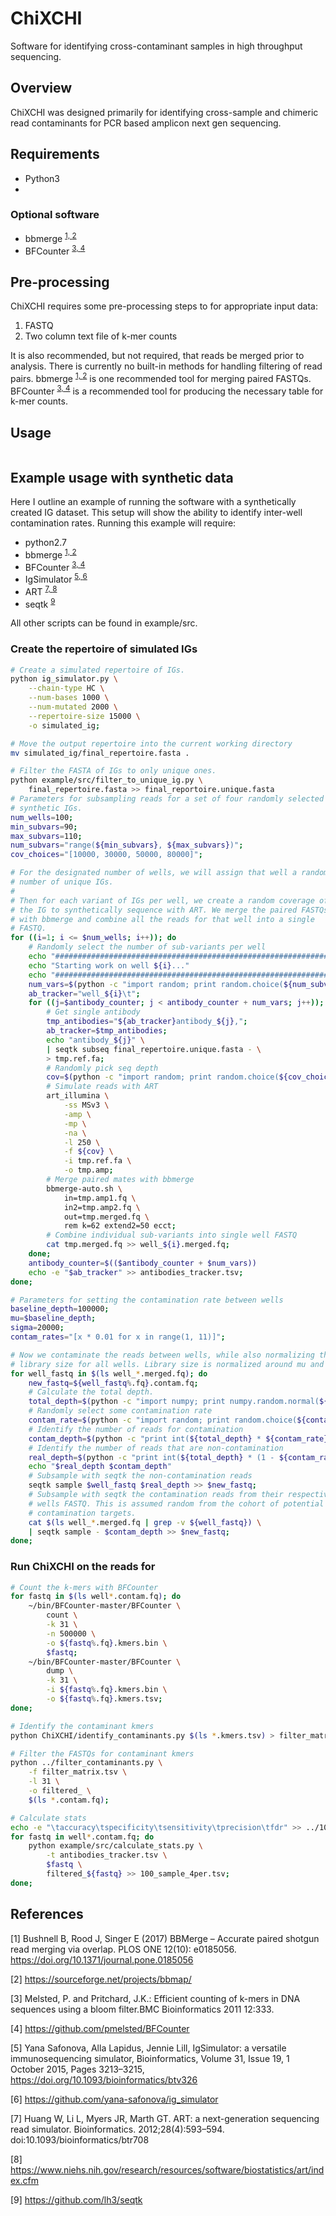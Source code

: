 # ChiXCHI
  Software for identifying cross-contaminant samples in high throughput sequencing.

## Overview

ChiXCHI was designed primarily for identifying cross-sample and chimeric read contaminants for PCR based amplicon next gen sequencing.

## Requirements

* Python3
* 

### Optional software

* bbmerge <sup>[1, ](#bbmerge)</sup><sup>[2](#bbmergsite)</sup>
* BFCounter <sup>[3, ](#bfcounter)</sup><sup>[4](#bfcountergithub)</sup>

## Pre-processing

ChiXCHI requires some pre-processing steps to for appropriate input data:

1. FASTQ
2. Two column text file of k-mer counts 

It is also recommended, but not required, that reads be merged prior to analysis. There is currently no built-in methods for handling filtering of read pairs. bbmerge <sup>[1, ](#bbmerge)</sup><sup>[2](#bbmergsite)</sup> is one recommended tool for merging paired FASTQs. BFCounter <sup>[3, ](#bfcounter)</sup><sup>[4](#bfcountergithub)</sup> is a recommended tool for producing the necessary table for k-mer counts.

## Usage

```bash

```

## Example usage with synthetic data

Here I outline an example of running the software with a synthetically created IG dataset. This setup will show the ability to identify inter-well contamination rates. Running this example will require:

* python2.7
* bbmerge <sup>[1, ](#bbmerge)</sup><sup>[2](#bbmergsite)</sup>
* BFCounter <sup>[3, ](#bfcounter)</sup><sup>[4](#bfcountergithub)</sup>
* IgSimulator <sup>[5, ](#igsimulator)</sup><sup>[6](#igsimulatorgithub)</sup>
* ART <sup>[7, ](#art)</sup><sup>[8](#artdl)</sup>
* seqtk <sup>[9](#seqtk)</sup>

All other scripts can be found in example/src.

### Create the repertoire of simulated IGs

```bash
# Create a simulated repertoire of IGs.
python ig_simulator.py \
    --chain-type HC \
    --num-bases 1000 \
    --num-mutated 2000 \
    --repertoire-size 15000 \
    -o simulated_ig;

# Move the output repertoire into the current working directory
mv simulated_ig/final_repertoire.fasta .

# Filter the FASTA of IGs to only unique ones.
python example/src/filter_to_unique_ig.py \
    final_repertoire.fasta >> final_reportoire.unique.fasta
# Parameters for subsampling reads for a set of four randomly selected
# synthetic IGs.
num_wells=100;
min_subvars=90;
max_subvars=110;
num_subvars="range(${min_subvars}, ${max_subvars})";
cov_choices="[10000, 30000, 50000, 80000]";

# For the designated number of wells, we will assign that well a random
# number of unique IGs.
# 
# Then for each variant of IGs per well, we create a random coverage of
# the IG to synthetically sequence with ART. We merge the paired FASTQs
# with bbmerge and combine all the reads for that well into a single
# FASTQ.
for ((i=1; i <= $num_wells; i++)); do
    # Randomly select the number of sub-variants per well
    echo "#####################################################################"
    echo "Starting work on well ${i}..."
    echo "#####################################################################"
    num_vars=$(python -c "import random; print random.choice(${num_subvars});");
    ab_tracker="well_${i}\t";
    for ((j=$antibody_counter; j < antibody_counter + num_vars; j++)); do
        # Get single antibody
        tmp_antibodies="${ab_tracker}antibody_${j},";
        ab_tracker=$tmp_antibodies;
        echo "antibody_${j}" \
        | seqtk subseq final_repertoire.unique.fasta - \
        > tmp.ref.fa;
        # Randomly pick seq depth
        cov=$(python -c "import random; print random.choice(${cov_choices})");
        # Simulate reads with ART
        art_illumina \
            -ss MSv3 \
            -amp \
            -mp \
            -na \
            -l 250 \
            -f ${cov} \
            -i tmp.ref.fa \
            -o tmp.amp;
        # Merge paired mates with bbmerge
        bbmerge-auto.sh \
            in=tmp.amp1.fq \
            in2=tmp.amp2.fq \
            out=tmp.merged.fq \
            rem k=62 extend2=50 ecct;
        # Combine individual sub-variants into single well FASTQ
        cat tmp.merged.fq >> well_${i}.merged.fq;
    done;
    antibody_counter=$(($antibody_counter + $num_vars))
    echo -e "$ab_tracker" >> antibodies_tracker.tsv;
done;

# Parameters for setting the contamination rate between wells
baseline_depth=100000;
mu=$baseline_depth;
sigma=20000;
contam_rates="[x * 0.01 for x in range(1, 11)]";

# Now we contaminate the reads between wells, while also normalizing the
# library size for all wells. Library size is normalized around mu and sigma.
for well_fastq in $(ls well_*.merged.fq); do
    new_fastq=${well_fastq%.fq}.contam.fq;
    # Calculate the total depth.
    total_depth=$(python -c "import numpy; print numpy.random.normal(${mu}, ${sigma});");
    # Randomly select some contamination rate
    contam_rate=$(python -c "import random; print random.choice(${contam_rates});");
    # Identify the number of reads for contamination
    contam_depth=$(python -c "print int(${total_depth} * ${contam_rate});");
    # Identify the number of reads that are non-contamination
    real_depth=$(python -c "print int(${total_depth} * (1 - ${contam_rate}));");
    echo "$real_depth $contam_depth"
    # Subsample with seqtk the non-contamination reads
    seqtk sample $well_fastq $real_depth >> $new_fastq;
    # Subsample with seqtk the contamination reads from their respective
    # wells FASTQ. This is assumed random from the cohort of potential
    # contamination targets.
    cat $(ls well_*.merged.fq | grep -v ${well_fastq}) \
    | seqtk sample - $contam_depth >> $new_fastq;
done;
```

### Run ChiXCHI on the reads for 

```bash
# Count the k-mers with BFCounter
for fastq in $(ls well*.contam.fq); do
    ~/bin/BFCounter-master/BFCounter \
        count \
        -k 31 \
        -n 500000 \
        -o ${fastq%.fq}.kmers.bin \
        $fastq;
    ~/bin/BFCounter-master/BFCounter \
        dump \
        -k 31 \
        -i ${fastq%.fq}.kmers.bin \
        -o ${fastq%.fq}.kmers.tsv;
done;

# Identify the contaminant kmers
python ChiXCHI/identify_contaminants.py $(ls *.kmers.tsv) > filter_matrix.tsv;

# Filter the FASTQs for contaminant kmers
python ../filter_contaminants.py \
    -f filter_matrix.tsv \
    -l 31 \
    -o filtered_ \
    $(ls *.contam.fq);

# Calculate stats
echo -e "\taccuracy\tspecificity\tsensitivity\tprecision\tfdr" >> ../100_sample_4per.tsv
for fastq in well*.contam.fq; do
    python example/src/calculate_stats.py \
        -t antibodies_tracker.tsv \
        $fastq \
        filtered_${fastq} >> 100_sample_4per.tsv;
done;
```

## References

<a name="bbmerge">[1]</a> Bushnell B, Rood J, Singer E (2017) BBMerge – Accurate paired shotgun read merging via overlap. PLOS ONE 12(10): e0185056. https://doi.org/10.1371/journal.pone.0185056

<a name="bbmergesf">[2]</a> https://sourceforge.net/projects/bbmap/

<a name="bfcounter">[3]</a> Melsted, P. and Pritchard, J.K.: Efficient counting of k-mers in DNA sequences using a bloom filter.BMC Bioinformatics 2011 12:333.

<a name="bfcountergithub">[4]</a> https://github.com/pmelsted/BFCounter

<a name="igsimulator">[5]</a> Yana Safonova, Alla Lapidus, Jennie Lill, IgSimulator: a versatile immunosequencing simulator, Bioinformatics, Volume 31, Issue 19, 1 October 2015, Pages 3213–3215, https://doi.org/10.1093/bioinformatics/btv326

<a name="igsimulatorgithub">[6]</a> https://github.com/yana-safonova/ig_simulator

<a name="art">[7]</a> Huang W, Li L, Myers JR, Marth GT. ART: a next-generation sequencing read simulator. Bioinformatics. 2012;28(4):593–594. doi:10.1093/bioinformatics/btr708

<a name="artdl">[8]</a> https://www.niehs.nih.gov/research/resources/software/biostatistics/art/index.cfm

<a name="seqtk">[9]</a> https://github.com/lh3/seqtk
